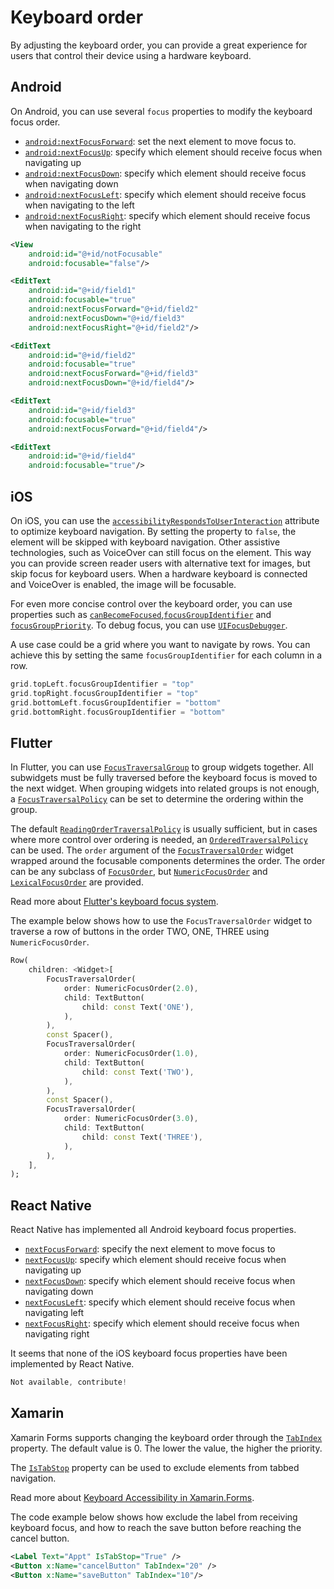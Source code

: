 # Keyboard order

By adjusting the keyboard order, you can provide a great experience for users that control their device using a hardware keyboard.

## Android

On Android, you can use several `focus` properties to modify the keyboard focus order.

- [`android:nextFocusForward`](https://developer.android.com/reference/android/view/View#attr_android:nextFocusForward): set the next element to move focus to.
- [`android:nextFocusUp`](https://developer.android.com/reference/android/view/View#attr_android:nextFocusUp): specify which element should receive focus when navigating up
- [`android:nextFocusDown`](https://developer.android.com/reference/android/view/View#attr_android:nextFocusDown): specify which element should receive focus when navigating down
- [`android:nextFocusLeft`](https://developer.android.com/reference/android/view/View#attr_android:nextFocusLeft): specify which element should receive focus when navigating to the left
- [`android:nextFocusRight`](https://developer.android.com/reference/android/view/View#attr_android:nextFocusRight): specify which element should receive focus when navigating to the right

```xml
<View
    android:id="@+id/notFocusable"
    android:focusable="false"/>

<EditText
    android:id="@+id/field1"
    android:focusable="true"
    android:nextFocusForward="@+id/field2"
    android:nextFocusDown="@+id/field3"
    android:nextFocusRight="@+id/field2"/>

<EditText
    android:id="@+id/field2"
    android:focusable="true"
    android:nextFocusForward="@+id/field3"
    android:nextFocusDown="@+id/field4"/>

<EditText
    android:id="@+id/field3"
    android:focusable="true"
    android:nextFocusForward="@+id/field4"/>

<EditText
    android:id="@+id/field4"
    android:focusable="true"/>
```

## iOS

On iOS, you can use the [`accessibilityRespondsToUserInteraction`](https://developer.apple.com/documentation/objectivec/nsobject/3043551-accessibilityrespondstouserinter) attribute to optimize keyboard navigation. By setting the property to `false`, the element will be skipped with keyboard navigation. Other assistive technologies, such as VoiceOver can still focus on the element. This way you can provide screen reader users with alternative text for images, but skip focus for keyboard users. When a hardware keyboard is connected and VoiceOver is enabled, the image will be focusable.

For even more concise control over the keyboard order, you can use properties such as [`canBecomeFocused`](https://developer.apple.com/documentation/uikit/uiview/1622584-canbecomefocused),[`focusGroupIdentifier`](https://developer.apple.com/documentation/uikit/uiview/3601233-focusgroupidentifier) and [`focusGroupPriority`](https://developer.apple.com/documentation/uikit/uiview/3778579-focusgrouppriority).
To debug focus, you can use [`UIFocusDebugger`](https://developer.apple.com/documentation/uikit/uifocusdebugger).

A use case could be a grid where you want to navigate by rows. You can achieve this by setting the same `focusGroupIdentifier` for each column in a row.

```swift
grid.topLeft.focusGroupIdentifier = "top"
grid.topRight.focusGroupIdentifier = "top"
grid.bottomLeft.focusGroupIdentifier = "bottom"
grid.bottomRight.focusGroupIdentifier = "bottom"
```

## Flutter

In Flutter, you can use [`FocusTraversalGroup`](https://api.flutter.dev/flutter/widgets/FocusTraversalGroup-class.html)  to group widgets together. All subwidgets must be fully traversed before the keyboard focus is moved to the next widget. When grouping widgets into related groups is not enough, a [`FocusTraversalPolicy`](https://api.flutter.dev/flutter/widgets/FocusTraversalPolicy-class.html) can be set to determine the ordering within the group.

The default [`ReadingOrderTraversalPolicy`](https://api.flutter.dev/flutter/widgets/ReadingOrderTraversalPolicy-class.html) is usually sufficient, but in cases where more control over ordering is needed, an [`OrderedTraversalPolicy`](https://api.flutter.dev/flutter/widgets/OrderedTraversalPolicy-class.html) can be used. The `order` argument of the [`FocusTraversalOrder`](https://api.flutter.dev/flutter/widgets/FocusTraversalOrder-class.html) widget wrapped around the focusable components determines the order. The order can be any subclass of [`FocusOrder`](https://api.flutter.dev/flutter/widgets/FocusOrder-class.html), but [`NumericFocusOrder`](https://api.flutter.dev/flutter/widgets/NumericFocusOrder-class.html) and [`LexicalFocusOrder`](https://api.flutter.dev/flutter/widgets/LexicalFocusOrder-class.html) are provided.

Read more about [Flutter's keyboard focus system](https://docs.flutter.dev/development/ui/advanced/focus).

The example below shows how to use the `FocusTraversalOrder` widget to traverse a row of buttons in the order TWO, ONE, THREE using `NumericFocusOrder`.

```dart
Row(
    children: <Widget>[
        FocusTraversalOrder(
            order: NumericFocusOrder(2.0),
            child: TextButton(
                child: const Text('ONE'),
            ),
        ),
        const Spacer(),
        FocusTraversalOrder(
            order: NumericFocusOrder(1.0),
            child: TextButton(
                child: const Text('TWO'),
            ),
        ),
        const Spacer(),
        FocusTraversalOrder(
            order: NumericFocusOrder(3.0),
            child: TextButton(
                child: const Text('THREE'),
            ),
        ),
    ],
);
```

## React Native

React Native has implemented all Android keyboard focus properties.

- [`nextFocusForward`](https://reactnative.dev/docs/view#nextfocusforward-android): specify the next element to move focus to
- [`nextFocusUp`](https://reactnative.dev/docs/view#nextfocusup-android): specify which element should receive focus when navigating up
- [`nextFocusDown`](https://reactnative.dev/docs/view#nextfocusdown-android): specify which element should receive focus when navigating down
- [`nextFocusLeft`](https://reactnative.dev/docs/view#nextfocusleft-android): specify which element should receive focus when navigating left
- [`nextFocusRight`](https://reactnative.dev/docs/view#nextfocusright-android): specify which element should receive focus when navigating right

It seems that none of the iOS keyboard focus properties have been implemented by React Native.

```jsx
Not available, contribute!
```

## Xamarin

Xamarin Forms supports changing the keyboard order through the [`TabIndex`](https://docs.microsoft.com/en-us/dotnet/api/xamarin.forms.visualelement.tabindex?view=xamarin-forms) property. The default value is 0. The lower the value, the higher the priority.

The [`IsTabStop`](https://docs.microsoft.com/en-us/dotnet/api/xamarin.forms.visualelement.istabstop?view=xamarin-forms) property can be used to exclude elements from tabbed navigation.

Read more about [Keyboard Accessibility in Xamarin.Forms](https://docs.microsoft.com/en-us/xamarin/xamarin-forms/app-fundamentals/accessibility/keyboard).

The code example below shows how exclude the label from receiving keyboard focus, and how to reach the save button before reaching the cancel button.

```xml
<Label Text="Appt" IsTabStop="True" />
<Button x:Name="cancelButton" TabIndex="20" />
<Button x:Name="saveButton" TabIndex="10"/>
```
